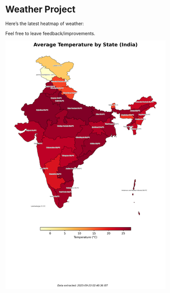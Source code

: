 # Weather Project

Here’s the latest heatmap of weather:

Feel free to leave feedback/improvements.

![India Heatmap](docs/assets/india_heatmap.png?v=D1BB4F)

